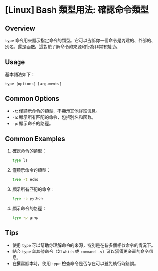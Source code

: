 # [Linux] Bash 類型用法: 確認命令類型

## Overview
`type` 命令用來顯示指定命令的類型。它可以告訴你一個命令是內建的、外部的、別名，還是函數，這對於了解命令的來源和行為非常有幫助。

## Usage
基本語法如下：
```
type [options] [arguments]
```

## Common Options
- `-t`: 僅顯示命令的類型，不顯示其他詳細信息。
- `-a`: 顯示所有匹配的命令，包括別名和函數。
- `-p`: 顯示命令的路徑。

## Common Examples

1. 確認命令的類型：
   ```bash
   type ls
   ```

2. 僅顯示命令的類型：
   ```bash
   type -t echo
   ```

3. 顯示所有匹配的命令：
   ```bash
   type -a python
   ```

4. 顯示命令的路徑：
   ```bash
   type -p grep
   ```

## Tips
- 使用 `type` 可以幫助你理解命令的來源，特別是在有多個相似命令的情況下。
- 結合 `type` 與其他命令（如 `which` 或 `command -v`）可以獲得更全面的命令信息。
- 在撰寫腳本時，使用 `type` 檢查命令是否存在可以避免執行時錯誤。
